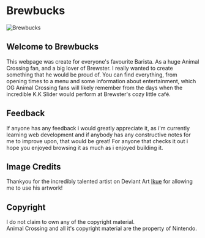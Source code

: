 # Brewbucks

![Brewbucks](https://github.com/user-attachments/assets/3d369142-0679-4e02-be61-3e8c9044e120)

## Welcome to Brewbucks

This webpage was create for everyone's favourite Barista. As a huge Animal Crossing fan, and a big lover of Brewster. I really wanted to create something that he would be proud of. You can find everything, from opening times to a menu and some information about entertainment, which OG Animal Crossing fans will likely remember from the days when the incredible K.K Slider would perform at Brewster's cozy little café.

## Feedback

If anyone has any feedback i would greatly appreciate it, as i'm currently learning web development and if anybody has any constructive notes for me to improve upon, that would be great! For anyone that checks it out i hope you enjoyed browsing it as much as i enjoyed building it. 

## Image Credits

Thankyou for the incredibly talented artist on Deviant Art [Ikue](https://www.deviantart.com/ikue) for allowing me to use his artwork!

## Copyright

I do not claim to own any of the copyright material. <br>
Animal Crossing and all it's copyright material are the property of Nintendo.
